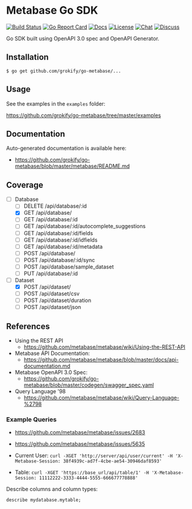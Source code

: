# Metabase Go SDK

[![Build Status][build-status-svg]][build-status-url]
[![Go Report Card][goreport-svg]][goreport-url]
[![Docs][docs-godoc-svg]][docs-godoc-url]
[![License][license-svg]][license-url]
[![Chat][gitter-svg]][gitter-url]
[![Discuss][forum-svg]][forum-url]

 [build-status-svg]: https://api.travis-ci.org/grokify/go-metabase.svg?branch=master
 [build-status-url]: https://travis-ci.org/grokify/go-metabase
 [goreport-svg]: https://goreportcard.com/badge/github.com/grokify/go-metabase
 [goreport-url]: https://goreportcard.com/report/github.com/grokify/go-metabase
 [docs-godoc-svg]: https://img.shields.io/badge/docs-godoc-blue.svg
 [docs-godoc-url]: https://godoc.org/github.com/grokify/go-metabase
 [license-svg]: https://img.shields.io/badge/license-MIT-blue.svg
 [license-url]: https://github.com/grokify/go-metabase/blob/master/LICENSE
 [gitter-svg]: https://badges.gitter.im/metabase/metabase.svg
 [gitter-url]: https://gitter.im/metabase/metabase?utm_source=badge&utm_medium=badge&utm_campaign=pr-badge&utm_content=badge
 [forum-svg]: https://img.shields.io/badge/post-on%20discourse-red.svg
 [forum-url]: http://discourse.metabase.com/

Go SDK built using OpenAPI 3.0 spec and OpenAPI Generator.

## Installation

```
$ go get github.com/grokify/go-metabase/...
```

## Usage

See the examples in the `examples` folder:

https://github.com/grokify/go-metabase/tree/master/examples

## Documentation

Auto-generated documentation is available here:

* https://github.com/grokify/go-metabase/blob/master/metabase/README.md

## Coverage

- [ ] Database
  - [ ] DELETE /api/database/:id
  - [x] GET /api/database/
  - [ ] GET /api/database/:id
  - [ ] GET /api/database/:id/autocomplete_suggestions
  - [ ] GET /api/database/:id/fields
  - [ ] GET /api/database/:id/idfields
  - [ ] GET /api/database/:id/metadata
  - [ ] POST /api/database/
  - [ ] POST /api/database/:id/sync
  - [ ] POST /api/database/sample_dataset
  - [ ] PUT /api/database/:id

- [ ] Dataset
  - [x] POST /api/dataset/
  - [ ] POST /api/dataset/csv
  - [ ] POST /api/dataset/duration
  - [ ] POST /api/dataset/json

## References

* Using the REST API
  * https://github.com/metabase/metabase/wiki/Using-the-REST-API
* Metabase API Documentation:
  * https://github.com/metabase/metabase/blob/master/docs/api-documentation.md
* Metabase OpenAPI 3.0 Spec:
  * https://github.com/grokify/go-metabase/blob/master/codegen/swagger_spec.yaml
* Query Language '98
  * https://github.com/metabase/metabase/wiki/Query-Language-%2798

### Example Queries

* https://github.com/metabase/metabase/issues/2683
* https://github.com/metabase/metabase/issues/5635

* Current User: `curl -XGET 'http://server/api/user/current' -H 'X-Metabase-Session: 38f4939c-ad7f-4cbe-ae54-30946daf8593'`
* Table: `curl -XGET 'https://base_url/api/table/1' -H 'X-Metabase-Session: 11112222-3333-4444-5555-666677778888'`

Describe columns and column types:

`describe mydatabase.mytable;`